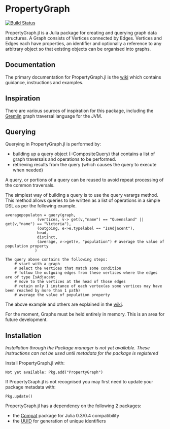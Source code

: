 # PropertyGraph

[![Build Status](https://travis-ci.org/PhillP/PropertyGraph.jl.svg?branch=master)](https://travis-ci.org/PhillP/PropertyGraph.jl)

PropertyGraph.jl is a Julia package for creating and querying graph data structures.  A Graph consists of Vertices connected by Edges.  Vertices and Edges each have properties, an identifier and optionally a reference to any arbitrary object so that existing objects can be organised into graphs.

## Documentation

The primary documentation for PropertyGraph.jl is the [wiki](https://github.com/PhillP/PropertyGraph.jl/wiki) which contains guidance, instructions and examples.

## Inspiration

There are various sources of inspiration for this package, including the [Gremlin](https://github.com/tinkerpop/gremlin/wiki) graph traversal language for the JVM.

## Querying

Querying in PropertyGraph.jl is performed by:
 - building up a query object (::CompositeQuery) that contains a list of graph traversals and operations to be performed.
 - retrieving results from the query (which causes the query to execute when needed)

A query, or portions of a query can be reused to avoid repeat processing of the common traversals.

The simplest way of building a query is  to use the query varargs method.  This method allows queries to be written as a list of operations in a simple DSL as per the following example.
```
averagepopulaton = query(graph,
			  (vertices, v-> get(v,"name") == "Queensland" || get(v,"name") == "Victoria"),
			  (outgoing, e->e.typelabel == "IsAdjacent"),
			  head,
			  distinct,
			  (average, v->get(v, "population") # average the value of population property
			 )

The query above contains the following steps:
	# start with a graph
	# select the vertices that match some condition
	# follow the outgoing edges from these vertices where the edges are of type IsAdjacent
	# move to the vertices at the head of those edges
	# retain only 1 instance of each vertex(as some vertices may have been reached by more than 1 path)
	# average the value of population property
```

The above example and others are explained in the [wiki](https://github.com/PhillP/PropertyGraph.jl/wiki).

For the moment, Graphs must be held entirely in memory.  This is an area for future development.

## Installation

*Installation through the Package manager is not yet available.  These instructions can not be used until metadata for the package is registered*

Install PropertyGraph.jl with:
```
Not yet available: Pkg.add("PropertyGraph")
```

If PropertyGraph.jl is not recognised you may first need to update your package metadata with:
```
Pkg.update()
```

PropertyGraph.jl has a dependency on the following 2 packages:
- the [Compat](https://github.com/JuliaLang/Compat.jl) package for Julia 0.3/0.4 compatibility
- the [UUID](https://github.com/forio/UUID.jl) for generation of unique identifiers
